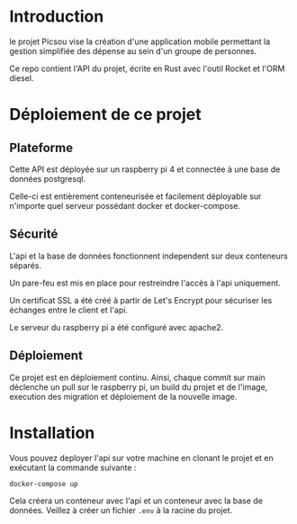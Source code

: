 # Introduction

le projet Picsou vise la création d'une application mobile permettant la gestion simplifiée des dépense au sein d'un groupe de personnes.

Ce repo contient l'API du projet, écrite en Rust avec l'outil Rocket et l'ORM diesel.

# Déploiement de ce projet

## Plateforme

Cette API est déployée sur un raspberry pi 4 et connectée à une base de données postgresql.

Celle-ci est entièrement conteneurisée et facilement déployable sur n'importe quel serveur possédant docker et docker-compose.

## Sécurité

L'api et la base de données fonctionnent independent sur deux conteneurs séparés.

Un pare-feu est mis en place pour restreindre l'accès à l'api uniquement.

Un certificat SSL a été créé à partir de Let's Encrypt pour sécuriser les échanges entre le client et l'api.

Le serveur du raspberry pi a été configuré avec apache2.

## Déploiement

Ce projet est en déploiement continu. Ainsi, chaque commit sur main déclenche un pull sur le raspberry pi, un build du projet et de l'image, execution des migration et déploiement de la nouvelle image. 

# Installation

Vous pouvez deployer l'api sur votre machine en clonant le projet et en exécutant la commande suivante :

```bash
docker-compose up
```

Cela créera un conteneur avec l'api et un conteneur avec la base de données. Veillez à créer un fichier `.env` à la racine du projet.
